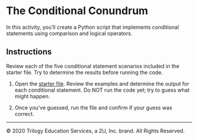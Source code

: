 # The Conditional Conundrum

In this activity, you’ll create a Python script that implements conditional statements using comparison and logical operators.

## Instructions

Review each of the five conditional statement scenarios included in the starter file. Try to determine the results before running the code.

1. Open the [starter file](Unsolved/conditionals.py). Review the examples and determine the output for each conditional statement. Do NOT run the code yet; try to guess what might happen. 

2. Once you've guessed, run the file and confirm if your guess was correct.

---

© 2020 Trilogy Education Services, a 2U, Inc. brand. All Rights Reserved.
